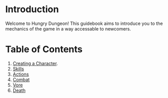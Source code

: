 # Introduction

Welcome to Hungry Dungeon! This guidebook aims to introduce you to the mechanics
of the game in a way accessable to newcomers.

# Table of Contents

1. [Creating a Character](characters/character_creation.md#character-creation).
2. [Skills](unsorted/skills.md#skills)
3. [Actions](unsorted/actions.md#actions)
4. [Combat](unsorted/combat.md#combat)
5. [Vore](unsorted/vore.md#vore)
6. [Death](unsorted/death.md#death)
